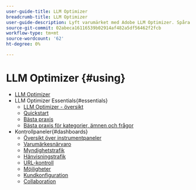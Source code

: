 ```yaml
---
user-guide-title: LLM Optimizer
breadcrumb-title: LLM Optimizer
user-guide-description: Lyft varumärket med Adobe LLM Optimizer. Spåra omnämnanden, identifiera insikter och dominera AI-driven sökning. Ta kontroll över din synlighet - börja optimera nu!
source-git-commit: 02abeca16116539b02914af482a5df56462f2fcb
workflow-type: tm+mt
source-wordcount: '62'
ht-degree: 0%

---
```



# LLM Optimizer {#using}

+ [LLM Optimizer](/help/home.md)
+ LLM Optimizer Essentials{#essentials}
   + [LLM Optimizer - översikt](/help/overview/overview.md)
   + [Quickstart](/help/overview/quick-start.md)
   + [Bästa praxis](/help/tutorials/best-practices.md)
   + [Bästa praxis för kategorier, ämnen och frågor](/help/overview/best-practices-topics-prompts.md)
+ Kontrollpaneler{#dashboards}
   + [Översikt över instrumentpaneler](/help/dashboards/dashboards-overview.md)
   + [Varumärkesnärvaro](/help/dashboards/brand-presence.md)
   + [Myndighetstrafik](/help/dashboards/agentic-traffic.md)
   + [Hänvisningstrafik](/help/dashboards/referral-traffic.md)
   + [URL-kontroll](/help/dashboards/url-inspector.md)
   + [Möjligheter](/help/dashboards/opportunities.md)
   + [Kundkonfiguration](/help/dashboards/customer-configuration.md)
   + [Collaboration](/help/dashboards/collaboration.md)

